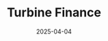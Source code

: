 ---  
layout: startup_page  
title: "Turbine Finance"  
id: "turbine.co"  
permalink: "/turbinefinanceturbine.co04042025/"  
website: "https://www.turbine.co/"  
funding_round: "Series A"  
funding_amount: "$13M"  
investors: "Alpha Edison, TTV Capital, Fin Capital, B Capital, Sozo Ventures"  
about: "Turbine Finance Corp. is a liquidity platform that provides credit facilities to venture investors, leveraging data science to unlock capital typically inaccessible in illiquid general and limited partnership positions. It offers a lending platform enabling private equity and venture firms to offer LPs access to the value of their portfolio investments without reducing exposure, enhancing liquidity and investment flexibility."  
markets: "Fintech, Other Financial Services"  
hq: "Santa Monica, California, United States"  
founded_year: "2022"  
linkedin: "https://www.linkedin.com/company/turbine-finance"  
twitter: ""  
instagram: ""  
facebook: ""  
crunchbase: ""  
pitchbook: "https://pitchbook.com/profiles/company/522635-86"  

date_display: "04-Apr-2025"  
date: "2025-04-04"

# SEO Optimization  
meta_title: "Turbine Finance - Series A Funding ($13M)"  
meta_description: "Turbine Finance, Turbine Finance Corp. is a liquidity platform that provides credit facilities to venture investors, leveraging data science to unlock capital typicall..."  
meta_keywords: "Turbine Finance, Fintech, Other Financial Services, Series A funding"  
canonical_url: "https://startup.projectstartups.com/turbinefinanceturbine.co04042025/"  
---